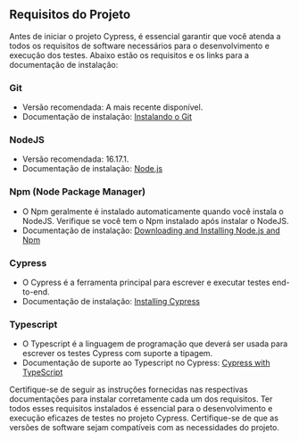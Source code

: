 ## Requisitos do Projeto

Antes de iniciar o projeto Cypress, é essencial garantir que você atenda a todos os requisitos de software necessários para o desenvolvimento e execução dos testes. Abaixo estão os requisitos e os links para a documentação de instalação:

### Git

- Versão recomendada: A mais recente disponível.
- Documentação de instalação: [Instalando o Git](https://git-scm.com/book/en/v2/Getting-Started-Installing-Git)

### NodeJS

- Versão recomendada: 16.17.1.
- Documentação de instalação: [Node.js](https://nodejs.org/)

### Npm (Node Package Manager)

- O Npm geralmente é instalado automaticamente quando você instala o NodeJS. Verifique se você tem o Npm instalado após instalar o NodeJS.
- Documentação de instalação: [Downloading and Installing Node.js and Npm](https://docs.npmjs.com/downloading-and-installing-node-js-and-npm)

### Cypress

- O Cypress é a ferramenta principal para escrever e executar testes end-to-end.
- Documentação de instalação: [Installing Cypress](https://docs.cypress.io/guides/getting-started/installing-cypress)

### Typescript

- O Typescript é a linguagem de programação que deverá ser usada para escrever os testes Cypress com suporte a tipagem.
- Documentação de suporte ao Typescript no Cypress: [Cypress with TypeScript](https://docs.cypress.io/guides/tooling/typescript-support)

Certifique-se de seguir as instruções fornecidas nas respectivas documentações para instalar corretamente cada um dos requisitos. Ter todos esses requisitos instalados é essencial para o desenvolvimento e execução eficazes de testes no projeto Cypress. Certifique-se de que as versões de software sejam compatíveis com as necessidades do projeto.
